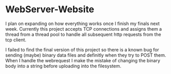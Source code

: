 # WebServer-Website
I plan on expanding on how everything works once I finish my finals next week. Currently this project
accepts TCP connections and assigns them a thread from a thread pool to handle all subsequent http requests from the tcp client.

I failed to find the final version of this project so there is a known bug for sending (maybe) binary data files and definitly when they try to POST them. When I handle the webrequest I make the mistake of changing the binary body into a string before uploading into the filesystem.

